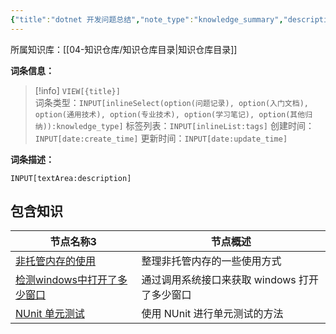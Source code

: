 ```yaml
---
{"title":"dotnet 开发问题总结","note_type":"knowledge_summary","description":"在使用 .net/C# 开发过程中发现问题的记录与总结","tags":["csharp","dotnet"],"create_time":"2024-08-12","update_time":"2025-02-19","dg-home":false,"dg-publish":true,"aliase":[],"knowledge_type":"问题记录","root":"知识仓库目录","permalink":"/04-知识仓库/归纳目录/01-问题记录/dotnet 开发问题总结/","dgPassFrontmatter":true,"noteIcon":"","created":"2024-08-12","updated":"2025-02-19"}
---
```



所属知识库：[[04-知识仓库/知识仓库目录\|知识仓库目录]]

**词条信息：**

> [!info] `VIEW[{title}]`  
> 词条类型：`INPUT[inlineSelect(option(问题记录), option(入门文档), option(通用技术), option(专业技术), option(学习笔记), option(其他归纳)):knowledge_type]` 标签列表：`INPUT[inlineList:tags]` 创建时间：`INPUT[date:create_time]` 更新时间：`INPUT[date:update_time]`

**词条描述：**

`INPUT[textArea:description]`

## 包含知识

<div><table class="dataview table-view-table"><thead class="table-view-thead"><tr class="table-view-tr-header"><th class="table-view-th"><span data-tag-name="p" class="el-p">节点名称</span><span class="dataview small-text">3</span></th><th class="table-view-th"><span data-tag-name="p" class="el-p">节点概述</span></th></tr></thead><tbody class="table-view-tbody"><tr><td><span data-tag-name="p" class="el-p"><a data-tooltip-position="top" aria-label="04-知识仓库/归纳目录/01-问题记录/非托管内存的使用.md" data-href="04-知识仓库/归纳目录/01-问题记录/非托管内存的使用.md" href="04-知识仓库/归纳目录/01-问题记录/非托管内存的使用.md" class="internal-link" target="_blank" rel="noopener nofollow">非托管内存的使用</a></span></td><td><span data-tag-name="p" class="el-p">整理非托管内存的一些使用方式</span></td></tr><tr><td><span data-tag-name="p" class="el-p"><a data-tooltip-position="top" aria-label="04-知识仓库/知识单元/01-问题记录/dotnet 开发问题总结/检测windows中打开了多少窗口.md" data-href="04-知识仓库/知识单元/01-问题记录/dotnet 开发问题总结/检测windows中打开了多少窗口.md" href="04-知识仓库/知识单元/01-问题记录/dotnet 开发问题总结/检测windows中打开了多少窗口.md" class="internal-link" target="_blank" rel="noopener nofollow">检测windows中打开了多少窗口</a></span></td><td><span data-tag-name="p" class="el-p">通过调用系统接口来获取 windows 打开了多少窗口</span></td></tr><tr><td><span data-tag-name="p" class="el-p"><a data-tooltip-position="top" aria-label="04-知识仓库/知识单元/01-问题记录/dotnet 开发问题总结/NUnit 单元测试.md" data-href="04-知识仓库/知识单元/01-问题记录/dotnet 开发问题总结/NUnit 单元测试.md" href="04-知识仓库/知识单元/01-问题记录/dotnet 开发问题总结/NUnit 单元测试.md" class="internal-link" target="_blank" rel="noopener nofollow">NUnit 单元测试</a></span></td><td><span data-tag-name="p" class="el-p">使用  NUnit 进行单元测试的方法</span></td></tr></tbody></table></div>
